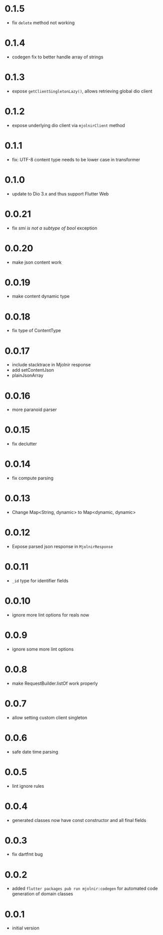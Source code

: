 # 0.1.5

- fix `delete` method not working

# 0.1.4

- codegen fix to better handle array of strings

# 0.1.3

- expose `getClientSingletonLazy()`, allows retrieving global dio client

# 0.1.2

- expose underlying dio client via `mjolnirClient` method

# 0.1.1

- fix: UTF-8 content type needs to be lower case in transformer

# 0.1.0

- update to Dio 3.x and thus support Flutter Web

# 0.0.21

- fix _smi is not a subtype of bool_ exception

# 0.0.20

- make json content work

# 0.0.19

- make content dynamic type

# 0.0.18

- fix type of ContentType

# 0.0.17

- include stacktrace in Mjolnir response
- add setContentJson
- plainJsonArray

# 0.0.16

- more paranoid parser

# 0.0.15

- fix declutter

# 0.0.14

- fix compute parsing

# 0.0.13

- Change Map<String, dynamic> to Map<dynamic, dynamic>

# 0.0.12

- Expose parsed json response in `MjolnirResponse`

# 0.0.11

- `_id` type for identifier fields

# 0.0.10

- ignore more lint options for reals now

# 0.0.9

- ignore some more lint options

# 0.0.8

- make RequestBuilder.listOf work properly

# 0.0.7

- allow setting custom client singleton

# 0.0.6

- safe date time parsing

# 0.0.5

- lint ignore rules

# 0.0.4

- generated classes now have const constructor and all final fields

# 0.0.3

- fix dartfmt bug

# 0.0.2

- added `flutter packages pub run mjolnir:codegen` for automated code generation of domain classes

# 0.0.1

- initial version
